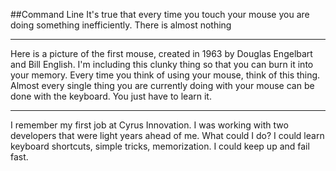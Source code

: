 ##Command Line
It's true that every time you touch your mouse you are doing something inefficiently. There is almost nothing 

---
Here is a picture of the first mouse, created in 1963 by Douglas Engelbart and Bill English. I'm including this clunky thing so that you can burn it into your memory. Every time you think of using your mouse, think of this thing. Almost every single thing you are currently doing with your mouse can be done with the keyboard. You just have to learn it. 

---
I remember my first job at Cyrus Innovation. I was working with two developers that were light years ahead of me.
What could I do? I could learn keyboard shortcuts, simple tricks, memorization.
I could keep up and fail fast.


